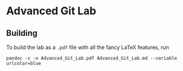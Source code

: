 # Advanced Git Lab

## Building

To build the lab as a `.pdf` file with all the fancy LaTeX features, run

`pandoc -s -o Advanced_Git_Lab.pdf Advanced_Git_Lab.md --variable urlcolor=blue`
